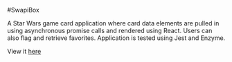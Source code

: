 #SwapiBox

A Star Wars game card application where card data elements are pulled in using asynchronous promise calls and rendered 
using React. Users can also flag and retrieve favorites. Application is tested using Jest and Enzyme.

View it [here](https://mickyfen17.github.io/SWAPIbox/)
